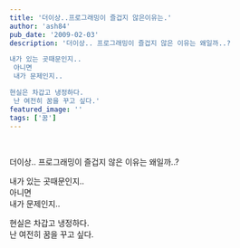 ```yaml
---
title: '더이상..프로그래밍이 즐겁지 않은이유는.'
author: 'ash84'
pub_date: '2009-02-03'
description: '더이상.. 프로그래밍이 즐겁지 않은 이유는 왜일까..?

내가 있는 곳때문인지..  
 아니면  
 내가 문제인지..

현실은 차갑고 냉정하다.  
 난 여전히 꿈을 꾸고 싶다.'
featured_image: ''
tags: ['꿈']
---
```



 

더이상.. 프로그래밍이 즐겁지 않은 이유는 왜일까..?

내가 있는 곳때문인지..  
 아니면  
 내가 문제인지..

현실은 차갑고 냉정하다.  
 난 여전히 꿈을 꾸고 싶다.



